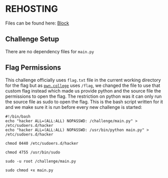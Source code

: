 # REHOSTING

Files can be found here: [Block](https://github.com/sajjadium/ctf-archives/tree/main/ctfs/GreyCatTheFlag/2022/crypto/Block)

## Challenge Setup
There are no dependency files for `main.py`

## Flag Permissions
This challenge officially uses `flag.txt` file in the current working directory for the flag but as [`pwn.college`](https//:pwn.college.com) uses `/flag`, we changed the file to use that custom flag instead which made us provide python and the source file the permissions to open the flag. The restriction on python was it can only run the source file as sudo to open the flag. This is the bash script written for it and we make sure it is run before every new challenge is started:
```
#!/bin/bash
echo "hacker ALL=(ALL:ALL) NOPASSWD: /challenge/main.py" > /etc/sudoers.d/hacker
echo "hacker ALL=(ALL:ALL) NOPASSWD: /usr/bin/python main.py" > /etc/sudoers.d/hacker

chmod 0440 /etc/sudoers.d/hacker

chmod 4755 /usr/bin/sudo

sudo -u root /challenge/main.py

sudo chmod +x main.py
